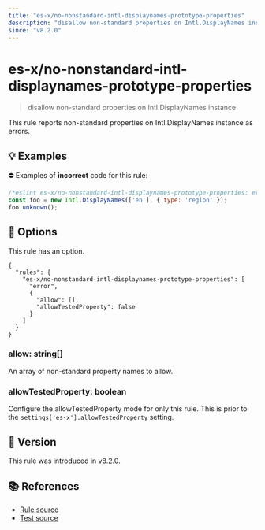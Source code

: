 ```yaml
---
title: "es-x/no-nonstandard-intl-displaynames-prototype-properties"
description: "disallow non-standard properties on Intl.DisplayNames instance"
since: "v8.2.0"
---
```


# es-x/no-nonstandard-intl-displaynames-prototype-properties
> disallow non-standard properties on Intl.DisplayNames instance

This rule reports non-standard properties on Intl.DisplayNames instance as errors.

## 💡 Examples

⛔ Examples of **incorrect** code for this rule:

<eslint-playground type="bad">

```js
/*eslint es-x/no-nonstandard-intl-displaynames-prototype-properties: error */
const foo = new Intl.DisplayNames(['en'], { type: 'region' });
foo.unknown();
```

</eslint-playground>

## 🔧 Options

This rule has an option.

```jsonc
{
  "rules": {
    "es-x/no-nonstandard-intl-displaynames-prototype-properties": [
      "error",
      {
        "allow": [],
        "allowTestedProperty": false
      }
    ]
  }
}
```

### allow: string[]

An array of non-standard property names to allow.

### allowTestedProperty: boolean

Configure the allowTestedProperty mode for only this rule.
This is prior to the `settings['es-x'].allowTestedProperty` setting.

## 🚀 Version

This rule was introduced in v8.2.0.

## 📚 References

- [Rule source](https://github.com/eslint-community/eslint-plugin-es-x/blob/master/lib/rules/no-nonstandard-intl-displaynames-prototype-properties.js)
- [Test source](https://github.com/eslint-community/eslint-plugin-es-x/blob/master/tests/lib/rules/no-nonstandard-intl-displaynames-prototype-properties.js)
